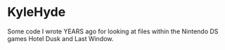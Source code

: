 # KyleHyde
Some code I wrote YEARS ago for looking at files within the Nintendo DS games Hotel Dusk and Last Window.
